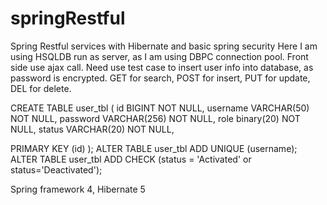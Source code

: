 # springRestful
Spring Restful services with Hibernate and basic spring security
Here I am using HSQLDB run as server, as I am using DBPC connection pool.
Front side use ajax call.
Need use test case to insert user info into database, as password is encrypted.
GET for search, POST for insert, PUT for update, DEL for delete.

CREATE TABLE user_tbl (
   id BIGINT NOT NULL,
   username VARCHAR(50) NOT NULL,
   password VARCHAR(256) NOT NULL,
   role binary(20) NOT NULL,
   status VARCHAR(20) NOT NULL,
  
   PRIMARY KEY (id)
);
ALTER TABLE user_tbl ADD UNIQUE (username);
ALTER TABLE user_tbl ADD CHECK (status = 'Activated' or status='Deactivated');

Spring framework 4, Hibernate 5
